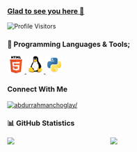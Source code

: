 ### <a href="https://thecyberchoglay.com/"> Glad to see you here 👋 </a>
<p align = "left"> <img src="https://komarev.com/ghpvc/?username=TheCyberChoglay&label=Visitors&color=30D5C8&style=social" alt="Profile Visitors" /> </p>

<!---<a href="https://thecyberchoglay.com/">Check This Out 🌐</a> --->
### 🧰 Programming Languages & Tools;

<p align="left"> <a href="https://www.w3.org/html/" target="_blank" rel="noreferrer"> <img src="https://raw.githubusercontent.com/devicons/devicon/master/icons/html5/html5-original-wordmark.svg" alt="html5" width="40" height="40"/> </a> <a href="https://www.linux.org/" target="_blank" rel="noreferrer"> <img src="https://raw.githubusercontent.com/devicons/devicon/master/icons/linux/linux-original.svg" alt="linux" width="40" height="40"/> </a> <a href="https://www.python.org" target="_blank" rel="noreferrer"> <img src="https://raw.githubusercontent.com/devicons/devicon/master/icons/python/python-original.svg" alt="python" width="40" height="40"/> </a> </p>

### Connect With Me
<p align="left">
<a href="https://linkedin.com/in/abdurrahmanchoglay/" target="blank"><img align="center" src="https://raw.githubusercontent.com/rahuldkjain/github-profile-readme-generator/master/src/images/icons/Social/linked-in-alt.svg" alt="abdurrahmanchoglay/" height="30" width="40" /></a>
</p>

### 📊 GitHub Statistics
<img align = "left" width = "47%" src = "https://github-readme-stats.vercel.app/api?username=TheCyberChoglay&show_icons=true&theme=blueberry" />
<img align = "left" width = "47%" src = "https://github-readme-stats.vercel.app/api/top-langs/?username=TheCyberChoglay&layout=compact&theme=blueberry" />


<!--
Links;
![Anurag's GitHub stats](https://github-readme-stats.vercel.app/api?username=anuraghazra&show_icons=true&theme=blueberry)
[![Top Langs](https://github-readme-stats.vercel.app/api/top-langs/?username=anuraghazra&layout=compact)](https://github.com/anuraghazra/github-readme-stats)

Python - ![Python](https://img.shields.io/badge/python-3670A0?style=for-the-badge&logo=python&logoColor=ffdd54)
-->

<!--
**TheCyberChoglay/TheCyberChoglay** is a ✨ _special_ ✨ repository because its `README.md` (this file) appears on your GitHub profile.

Here are some ideas to get you started:

- 🔭 I’m currently working on ...
- 🌱 I’m currently learning ...
- 👯 I’m looking to collaborate on ...
- 🤔 I’m looking for help with ...
- 💬 Ask me about ...
- 📫 How to reach me: ...
- 😄 Pronouns: ...
- ⚡ Fun fact: ...
-->
